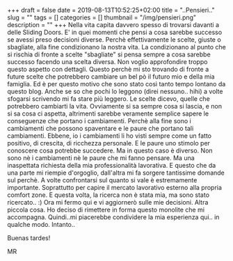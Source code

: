 +++
draft = false
date = 2019-08-13T10:52:25+02:00
title = "..Pensieri.."
slug = ""
tags = []
categories = []
thumbnail = "/img/pensieri.png"
description = ""
+++
Nella vita capita davvero spesso di trovarsi davanti a delle Sliding Doors. E' in quei momenti che pensi a cosa sarebbe successo se avessi preso decisioni diverse. Perchè effettivamente le scelte, giuste o sbagliate, alla fine condizionano la nostra vita. La condizionano al punto che si rischia di fronte a scelte "sbagliate" si pensa sempre a cosa sarebbe successo facendo una scelta diversa. Non voglio approfondire troppo questo aspetto con dettagli. Questo perchè mi sto trovando di fronte a future scelte che potrebbero cambiare un bel pò il futuro mio e della mia famiglia. Ed è per questo motivo che sono stato così tanto tempo lontano da questo blog.
Anche se so che pochi lo leggono (direi nessuno.. hihi) a volte sfogarsi scrivendo mi fa stare più leggero. Le scelte dicevo, quelle che potrebbero cambiarti la vita. Ovviamente si sa sempre cosa si lascia, e non si sa cosa ci aspetta, altrimenti sarebbe veramente semplice sapere le conseguenze che portano i cambiamenti. Perchè alla fine sono i cambiamenti che possono spaventare e le paure che portano tali cambiamenti. Ebbene, io i cambiamenti li ho visti sempre come un fatto positivo, di crescita, di ricchezza personale. E le paure uno stimolo per conoscere cosa potrebbe succedere. Ma in questo caso è diverso. Non sono nè i cambiamenti nè le paure che mi fanno pensare. Ma una inaspettata richiesta della mia professionalità lavorativa. E questo che da una parte mi riempie d'orgoglio, dall'altra mi fa sorgere tantissime domande sul perchè. A volte confrontarsi sul quanto si vale è estremamente importante. Soprattutto per capire il mercato lavorativo esterno alla propria comfort zone. E questa volta, la ricerca non è stata mia, ma sono stato ricercato.. :)
Ora mi fermo qui e vi aggiornerò sulle mie decisioni.
Altra piccola cosa. Ho deciso di rimettere in forma questo monolite che mi accompagna. Quindi..mi piacerebbe condividere la mia esperienza qui.. in qualche modo. Intanto..

Buenas tardes!

MR
